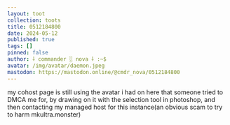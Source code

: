```yaml
---
layout: toot
collection: toots
title: 0512184800
date: 2024-05-12
published: true
tags: []
pinned: false
author: ⸸ commander ░ nova ⸸ :~$
avatar: /img/avatar/daemon.jpeg
mastodon: https://mastodon.online/@cmdr_nova/0512184800
---
```


my cohost page is still using the avatar i had on here that someone tried to DMCA me for, by drawing on it with the selection tool in photoshop, and then contacting my managed host for this instance(an obvious scam to try to harm mkultra.monster)
